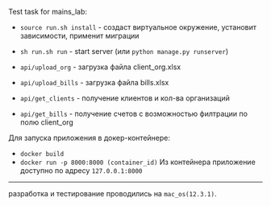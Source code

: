 
Test task for mains_lab: 
* `source run.sh install` - создаст виртуальное окружение, установит зависимости, применит миграции
* `sh run.sh run` - start server (или `python manage.py runserver`)



* `api/upload_org` - загрузка файла client_org.xlsx
* `api/upload_bills` - загрузка файла bills.xlsx
* `api/get_clients` - получение клиентов и кол-ва организаций
* `api/get_bills` - получение счетов с возможностью филтрации по полю client_org

Для запуска приложения в докер-контейнере:
* `docker build`
* `docker run -p 8000:8000 (container_id)`
Из контейнера приложение доступно по адресу `127.0.0.1:8000`


** **
разработка и тестирование проводились на `mac_os(12.3.1)`.
